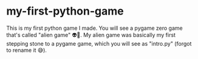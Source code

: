 # **my-first-python-game**

This is my first python game I made. You will see a pygame zero game that's called "alien game" 👽👾. My alien game was basically my first stepping stone to a pygame game, which
you will see as "intro.py" (forgot to rename it 😅). 
